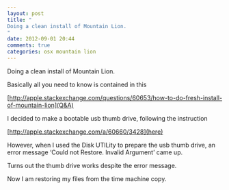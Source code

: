 ```yaml
---
layout: post
title: "
Doing a clean install of Mountain Lion.
"
date: 2012-09-01 20:44
comments: true
categories: osx mountain lion
---
```


Doing a clean install of Mountain Lion.


Basically all you need to know is contained in this 

[http://apple.stackexchange.com/questions/60653/how-to-do-fresh-install-of-mountain-lion](Q&A)


I decided to make a bootable usb thumb drive, following the instruction 

[http://apple.stackexchange.com/a/60660/3428](here)


However, when I used the Disk UTILity to prepare the usb thumb drive, an error message ‘Could not Restore. Invalid Argument’ came up.


Turns out the thumb drive works despite the error message.


Now I am restoring my files from the time machine copy.

